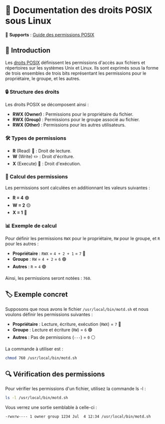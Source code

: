 # 📜 Documentation des droits POSIX sous Linux

🔗 **Supports** : [Guide des permissions POSIX](https://fr.wikipedia.org/wiki/Permissions_UNIX)

## 🌟 Introduction
Les <u>droits POSIX</u> définissent les permissions d'accès aux fichiers et répertoires sur les systèmes Unix et Linux. Ils sont exprimés sous la forme de trois ensembles de trois bits représentant les permissions pour le propriétaire, le groupe, et les autres.

### 🔒 Structure des droits
Les droits POSIX se décomposent ainsi :
- **RWX (Owner)** : Permissions pour le propriétaire du fichier.
- **RWX (Group)** : Permissions pour le groupe associé au fichier.
- **RWX (Other)** : Permissions pour les autres utilisateurs.

### 🛠️ Types de permissions
- **R** (Read) 📖 : Droit de lecture.
- **W** (Write) ✏️ : Droit d'écriture.
- **X** (Execute) 🚀 : Droit d'exécution.

### 🔢 Calcul des permissions
Les permissions sont calculées en additionnant les valeurs suivantes :
- **R = 4** 🟢
- **W = 2** 🟡
- **X = 1** 🔴

### 📊 Exemple de calcul
Pour définir les permissions `RWX` pour le propriétaire, `RW` pour le groupe, et `R` pour les autres :
- **Propriétaire** : `RWX` = `4 + 2 + 1` = `7` 🌟
- **Groupe** : `RW` = `4 + 2` = `6` 🟢
- **Autres** : `R` = `4` 🟣

Ainsi, les permissions seront notées : `760`.

## 🏷️ Exemple concret
Supposons que nous avons le fichier `/usr/local/bin/motd.sh` et nous voulons définir les permissions suivantes :
- **Propriétaire** : Lecture, écriture, exécution (`RWX`) = `7` 🌟
- **Groupe** : Lecture et écriture (`RW`) = `6` 🟢
- **Autres** : Pas de permissions (`---`) = `0` ⚪

La commande à utiliser est :
```bash
chmod 760 /usr/local/bin/motd.sh
```

## 🔍 Vérification des permissions
Pour vérifier les permissions d'un fichier, utilisez la commande ls -l :
```bash
ls -l /usr/local/bin/motd.sh
```
Vous verrez une sortie semblable à celle-ci :
```bash
-rwxrw---- 1 owner group 1234 Jul  4 12:34 /usr/local/bin/motd.sh
```